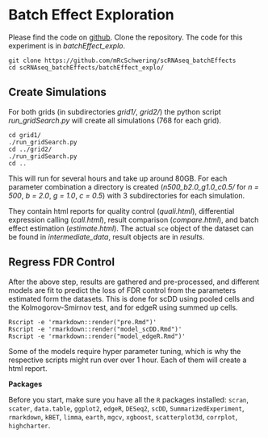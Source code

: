 # Batch Effect Exploration

Please find the code on [github](https://github.com/mRcSchwering/scRNAseq_batchEffects/tree/master/batchEffect_explo).
Clone the repository.
The code for this experiment is in *batchEffect_explo*.

    git clone https://github.com/mRcSchwering/scRNAseq_batchEffects
    cd scRNAseq_batchEffects/batchEffect_explo/


## Create Simulations

For both grids (in subdirectories *grid1/*, *grid2/*) the python script
*run_gridSearch.py* will create all simulations (768 for each grid).

    cd grid1/
    ./run_gridSearch.py
    cd ../grid2/
    ./run_gridSearch.py
    cd ..

This will run for several hours and take up around 80GB.
For each parameter combination a directory is created
(*n500_b2.0_g1.0_c0.5/* for *n = 500*, *b = 2.0*, *g = 1.0*, *c = 0.5*)
with 3 subdirectories for each simulation.

They contain html reports for quality control (*quali.html*), differential expression calling
(*call.html*), result comparison (*compare.html*), and batch effect estimation
(*estimate.html*).
The actual `sce` object of the dataset can be found in *intermediate_data*, result objects are in *results*.

## Regress FDR Control

After the above step, results are gathered and pre-processed,
and different models are fit to predict the loss of FDR control from the
parameters estimated form the datasets.
This is done for scDD using pooled cells and the Kolmogorov-Smirnov test,
and for edgeR using summed up cells.

    Rscript -e 'rmarkdown::render("pre.Rmd")'
    Rscript -e 'rmarkdown::render("model_scDD.Rmd")'
    Rscript -e 'rmarkdown::render("model_edgeR.Rmd")'

Some of the models require hyper parameter tuning,
which is why the respective scripts might run over over 1 hour.
Each of them will create a html report.

**Packages**

Before you start, make sure you have all the `R` packages installed:
`scran`, `scater`, `data.table`, `ggplot2`, `edgeR`, `DESeq2`, `scDD`, `SummarizedExperiment`, `rmarkdown`,
`kBET`, `limma`, `earth`, `mgcv`, `xgboost`, `scatterplot3d`, `corrplot`, `highcharter`.
